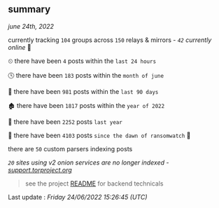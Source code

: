 
## summary
_june 24th, 2022_

currently tracking `104` groups across `150` relays & mirrors - _`42` currently online_ 📡

⏲ there have been `4` posts within the `last 24 hours`

🕓 there have been `183` posts within the `month of june`

📅 there have been `981` posts within the `last 90 days`

🏚 there have been `1817` posts within the `year of 2022`

🚀 there have been `2252` posts `last year`

🦕 there have been `4103` posts `since the dawn of ransomwatch` 🐣

there are `50` custom parsers indexing posts

_`20` sites using v2 onion services are no longer indexed - [support.torproject.org](https://support.torproject.org/onionservices/v2-deprecation/)_

> see the project [README](https://github.com/jmousqueton/ransomwatch#readme) for backend technicals



Last update : _Friday 24/06/2022 15:26:45 (UTC)_

